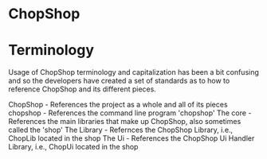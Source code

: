 ChopShop
========

Terminology
==========
Usage of ChopShop terminology and capitalization has been a bit confusing and so the developers 
have created a set of standards as to how to reference ChopShop and its different pieces.

ChopShop - References the project as a whole and all of its pieces
chopshop - References the command line program 'chopshop'
The core - References the main libraries that make up ChopShop, also sometimes called the 'shop'
The Library - Refernces the ChopShop Library, i.e., ChopLib located in the shop
The Ui - References the ChopShop Ui Handler Library, i.e.,  ChopUi located in the shop 
